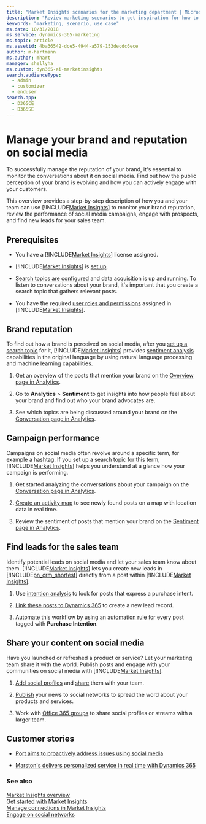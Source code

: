 ```yaml
---
title: "Market Insights scenarios for the marketing department | Microsoft Docs"
description: "Review marketing scenarios to get inspiration for how to efficiently leverage Market Insights in your organization."
keywords: "marketing, scenario, use case"
ms.date: 10/31/2018
ms.service: dynamics-365-marketing
ms.topic: article
ms.assetid: 4ba36542-dce5-4944-a579-153decdc6ece
author: m-hartmann
ms.author: mhart
manager: shellyha
ms.custom: dyn365-ai-marketinsights
search.audienceType: 
  - admin
  - customizer
  - enduser
search.app: 
  - D365CE
  - D365SE
---
```


# Manage your brand and reputation on social media

To successfully manage the reputation of your brand, it's essential to monitor the conversations about it on social media. Find out how the public perception of your brand is evolving and how you can actively engage with your customers.

This overview provides a step-by-step description of how you and your team can use [!INCLUDE[Market Insights](../includes/pn-market-insights-short.md)] to monitor your brand reputation, review the performance of social media campaigns, engage with prospects, and find new leads for your sales team.

## Prerequisites

- You have a [!INCLUDE[Market Insights](../includes/pn-market-insights-short.md)] license assigned.

- [!INCLUDE[Market Insights](../includes/pn-market-insights-short.md)] is [set up](settings-administration.md).

- [Search topics are configured](set-up-searches.md) and data acquisition is up and running. To listen to conversations about your brand, it's important that you create a search topic that gathers relevant posts.

- You have the required [user roles and permissions](user-roles.md) assigned in [!INCLUDE[Market Insights](../includes/pn-market-insights-short.md)].

## Brand reputation

To find out how a brand is perceived on social media, after you [set up a search topic](set-up-searches.md) for it, [!INCLUDE[Market Insights](../includes/pn-market-insights-short.md)] provides [sentiment analysis](analytics-sentiment.md) capabilities in the original language by using natural language processing and machine learning capabilities.

1. Get an overview of the posts that mention your brand on the [Overview page in Analytics](analytics-overview.md).

2. Go to **Analytics** > **Sentiment** to get insights into how people feel about your brand and find out who your brand advocates are.

3. See which topics are being discussed around your brand on the [Conversation page in Analytics](analytics-conversations.md).

## Campaign performance

Campaigns on social media often revolve around a specific term, for example a hashtag. If you set up a search topic for this term, [!INCLUDE[Market Insights](../includes/pn-market-insights-short.md)] helps you understand at a glance how your campaign is performing.

1. Get started analyzing the conversations about your campaign on the [Conversation page in Analytics](analytics-conversations.md).

2. [Create an activity map](activity-maps.md) to see newly found posts on a map with location data in real time.

3. Review the sentiment of posts that mention your brand on the [Sentiment page in Analytics](analytics-sentiment.md).

## Find leads for the sales team

Identify potential leads on social media and let your sales team know about them. [!INCLUDE[Market Insights](../includes/pn-market-insights-short.md)] lets you create new leads in [!INCLUDE[pn_crm_shortest](../includes/pn-crm-shortest.md)] directly from a post within [!INCLUDE[Market Insights](../includes/pn-market-insights-short.md)].

1. Use [intention analysis](tags.md#how-intention-analysis-works) to look for posts that express a purchase intent.

2. [Link these posts to Dynamics 365](create-dynamics-365-record-from-social-post.md) to create a new lead record.

3. Automate this workflow by using an [automation rule](automation-rules.md) for every post tagged with **Purchase Intention**.

## Share your content on social media

Have you launched or refreshed a product or service? Let your marketing team share it with the world. Publish posts and engage with your communities on social media with [!INCLUDE[Market Insights](../includes/pn-market-insights-short.md)].

1. [Add social profiles](manage-social-profiles.md) and [share](manage-social-profiles.md#share-a-social-profile-with-other-users) them with your team.

2. [Publish](publish-react-posts.md) your news to social networks to spread the word about your products and services.

3. Work with [Office 365 groups](office-365-groups.md) to share social profiles or streams with a larger team.

## Customer stories

- [Port aims to proactively address issues using social media](https://customers.microsoft.com/story/port-aims-to-proactively-address-issues-with-microsoft)

- [Marston's delivers personalized service in real time with Dynamics 365](https://customers.microsoft.com/story/marstons-delivers-personalized-service-in-real-time-wi)

### See also

[Market Insights overview](overview.md)    
[Get started with Market Insights](get-started.md)    
[Manage connections in Market Insights](manage-connections.md)    
[Engage on social networks](engage-on-social-networks.md)
